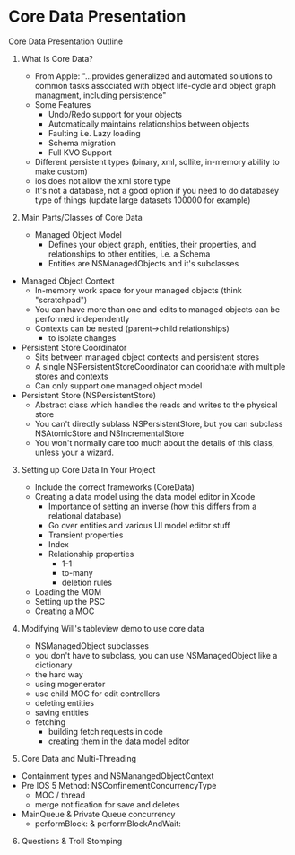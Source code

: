 # Core Data Presentation

Core Data Presentation Outline

1. What Is Core Data?
   - From Apple: "...provides generalized and automated solutions to common tasks associated with object life-cycle
   and object graph managment, including persistence"
   - Some Features
	   - Undo/Redo support for your objects
	   - Automatically maintains relationships between objects
	   - Faulting i.e. Lazy loading
	   - Schema migration
	   - Full KVO Support
   - Different persistent types (binary, xml, sqllite, in-memory ability to make custom) 
	- ios does not allow the xml store type
   - It's not a database, not a good option if you need to do databasey type of things (update large datasets 100000 for example)
   
2. Main Parts/Classes of Core Data
   - Managed Object Model
	 - Defines your object graph, entities, their properties, and relationships to other entities, i.e. a Schema
	 - Entities are NSManagedObjects and it's subclasses
  - Managed Object Context
	- In-memory work space for your managed objects (think "scratchpad")
	- You can have more than one and edits to managed objects can be performed independently
	- Contexts can be nested (parent->child relationships)
	  - to isolate changes
   - Persistent Store Coordinator
	 - Sits between managed object contexts and persistent stores
	 - A single NSPersistentStoreCoordinator can cooridnate with multiple stores and contexts
	 - Can only support one managed object model
   - Persistent Store (NSPersistentStore)
	 - Abstract class which handles the reads and writes to the physical store
	 - You can't directly sublass NSPersistentStore, but you can subclass NSAtomicStore and NSIncrementalStore
	 - You won't normally care too much about the details of this class, unless your a wizard.

3. Setting up Core Data In Your Project
   - Include the correct frameworks (CoreData)
   - Creating a data model using the data model editor in Xcode
	 - Importance of setting an inverse (how this differs from a relational database)
	 - Go over entities and various UI model editor stuff
	 - Transient properties
	 - Index
	 - Relationship properties
	   - 1-1
	   - to-many
	   - deletion rules
   - Loading the MOM
   - Setting up the PSC
   - Creating a MOC

4. Modifying Will's tableview demo to use core data
   -  NSManagedObject subclasses
	 - you don't have to subclass, you can use NSManagedObject like a dictionary
	 - the hard way
	 - using mogenerator 
   - use child MOC for edit controllers
   - deleting entities
   - saving entities   
   - fetching
	 - building fetch requests in code
	 - creating them in the data model editor
	 
5. Core Data and Multi-Threading
  - Containment types and NSManangedObjectContext
  - Pre IOS 5 Method:  NSConfinementConcurrencyType
	- MOC / thread
	- merge notification for save and deletes
  - MainQueue & Private Queue concurrency
	- performBlock: & performBlockAndWait:
	
6. Questions & Troll Stomping


	
